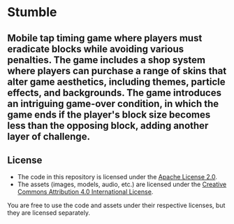 # Stumble
Mobile tap timing game where players must eradicate blocks while avoiding various penalties. The game includes a shop system where players can purchase a range of skins that alter game aesthetics, including themes, particle effects, and backgrounds. The game introduces an intriguing game-over condition, in which the game ends if the player's block size becomes less than the opposing block, adding another layer of challenge.
---

## License

- The code in this repository is licensed under the [Apache License 2.0](LICENSE).
- The assets (images, models, audio, etc.) are licensed under the [Creative Commons Attribution 4.0 International License](LICENSE-CC).

You are free to use the code and assets under their respective licenses, but they are licensed separately.
